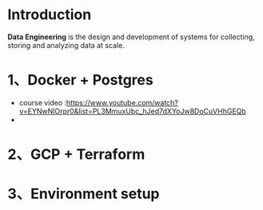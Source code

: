 # Introduction

**Data Engineering** is the design and development of systems for collecting, storing and analyzing data at scale.

# 1、Docker + Postgres

- course video :<https://www.youtube.com/watch?v=EYNwNlOrpr0&list=PL3MmuxUbc_hJed7dXYoJw8DoCuVHhGEQb>
-

# 2、GCP + Terraform

# 3、Environment setup
